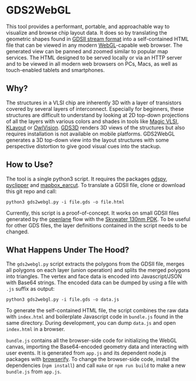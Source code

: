 # GDS2WebGL

This tool provides a performant, portable, and approachable way to visualize and browse chip layout data.
It does so by translating the geometric shapes found in [GDSII stream format](https://en.wikipedia.org/wiki/GDSII) into a self-contained HTML file that can be viewed in any modern [WebGL](https://en.wikipedia.org/wiki/WebGL)-capable web browser.
The generated view can be panned and zoomed similar to popular map services.
The HTML designed to be served locally or via an HTTP server and to be viewed in all modern web browsers on PCs, Macs, as well as touch-enabled tablets and smartphones.


## Why?

The structures in a VLSI chip are inherently 3D with a layer of transistors covered by several layers of interconnect.
Especially for beginners, these structures are difficult to understand by looking at 2D top-down projections of all the layers with various colors and shades in tools like [Magic VLSI](http://opencircuitdesign.com/magic/), [KLayout](https://www.klayout.de) or [OwlVision](http://www.owlvision.org).
[GDS3D](https://github.com/skuep/GDS3D) renders 3D views of the structures but also requires installation is not available on mobile platforms.
GDS2WebGL generates a 3D top-down view into the layout structures with some perspective distortion to give good visual cues into the stackup.


## How to Use?

The tool is a single python3 script. It requires the packages [gdspy](https://pypi.org/project/gdspy/), [pyclipper](https://pypi.org/project/pyclipper/) and [mapbox_earcut](https://pypi.org/project/mapbox-earcut/). To translate a GDSII file, clone or download this git repo and call:
```
python3 gds2webgl.py -i file.gds -o file.html 
```
Currently, this script is a proof-of-concept. It works on small GDSII files generated by the [openlane](https://github.com/efabless/openlane) flow with the [Skywater 130nm PDK](https://github.com/google/skywater-pdk). To be useful for other GDS files, the layer definitions contained in the script needs to be changed.


## What Happens Under The Hood?

The `gds2webgl.py` script extracts the polygons from the GDSII file, merges all polygons on each layer (union operation) and splits the merged polygons into triangles. The vertex and face data is encoded into Javascript/JSON with Base64 strings. The encoded data can be dumped by using a file with `.js` suffix as output:
```
python3 gds2webgl.py -i file.gds -o data.js 
```
To generate the self-contained HTML file, the script combines the raw data with `index.html` and boilerplate Javascript code in `bundle.js` found in the same directory. During development, you can dump `data.js` and open `index.html` in a browser.

`bundle.js` contains all the browser-side code for initializing the WebGL canvas, importing the Base64-encoded geometry data and interacting with user events. It is generated from `app.js` and its dependent node.js packages with [browserify](http://browserify.org). To change the browser-side code, install the dependencies (`npm install`) and call `make` or `npm run build` to make a new `bundle.js` from `app.js`.